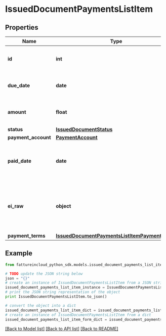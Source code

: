 # IssuedDocumentPaymentsListItem


## Properties

Name | Type | Description | Notes
------------ | ------------- | ------------- | -------------
**id** | **int** | Issued document payment item id | [optional] 
**due_date** | **date** | Issued document payment due date | [optional] 
**amount** | **float** | Issued document payment amount | [optional] 
**status** | [**IssuedDocumentStatus**](IssuedDocumentStatus.md) |  | [optional] 
**payment_account** | [**PaymentAccount**](PaymentAccount.md) |  | [optional] 
**paid_date** | **date** | Issued document payment date [Only if status is paid] | [optional] 
**ei_raw** | **object** | Issued document payment advanced raw attributes for e-invoices | [optional] 
**payment_terms** | [**IssuedDocumentPaymentsListItemPaymentTerms**](IssuedDocumentPaymentsListItemPaymentTerms.md) |  | [optional] 

## Example

```python
from fattureincloud_python_sdk.models.issued_document_payments_list_item import IssuedDocumentPaymentsListItem

# TODO update the JSON string below
json = "{}"
# create an instance of IssuedDocumentPaymentsListItem from a JSON string
issued_document_payments_list_item_instance = IssuedDocumentPaymentsListItem.from_json(json)
# print the JSON string representation of the object
print IssuedDocumentPaymentsListItem.to_json()

# convert the object into a dict
issued_document_payments_list_item_dict = issued_document_payments_list_item_instance.to_dict()
# create an instance of IssuedDocumentPaymentsListItem from a dict
issued_document_payments_list_item_form_dict = issued_document_payments_list_item.from_dict(issued_document_payments_list_item_dict)
```
[[Back to Model list]](../README.md#documentation-for-models) [[Back to API list]](../README.md#documentation-for-api-endpoints) [[Back to README]](../README.md)


